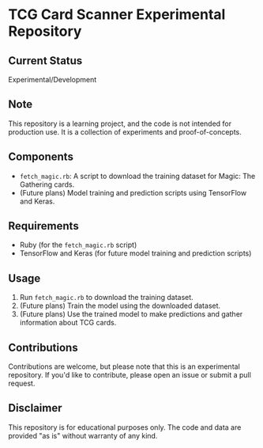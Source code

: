 # TCG Card Scanner Experimental Repository

## Current Status

Experimental/Development

## Note

This repository is a learning project, and the code is not intended for production use. It is a collection of experiments and proof-of-concepts.

## Components

* `fetch_magic.rb`: A script to download the training dataset for Magic: The Gathering cards.
* (Future plans) Model training and prediction scripts using TensorFlow and Keras.

## Requirements

* Ruby (for the `fetch_magic.rb` script)
* TensorFlow and Keras (for future model training and prediction scripts)

## Usage

1. Run `fetch_magic.rb` to download the training dataset.
2. (Future plans) Train the model using the downloaded dataset.
3. (Future plans) Use the trained model to make predictions and gather information about TCG cards.

## Contributions

Contributions are welcome, but please note that this is an experimental repository. If you'd like to contribute, please open an issue or submit a pull request.

## Disclaimer

This repository is for educational purposes only. The code and data are provided "as is" without warranty of any kind.
